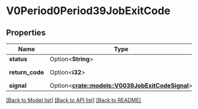 # V0Period0Period39JobExitCode

## Properties

Name | Type | Description | Notes
------------ | ------------- | ------------- | -------------
**status** | Option<**String**> | exit status | [optional]
**return_code** | Option<**i32**> | return code (numeric) | [optional]
**signal** | Option<[**crate::models::V0039JobExitCodeSignal**](v0_0_39_job_exit_code_signal.md)> |  | [optional]

[[Back to Model list]](../README.md#documentation-for-models) [[Back to API list]](../README.md#documentation-for-api-endpoints) [[Back to README]](../README.md)


